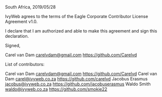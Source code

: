 South Africa, 2019/05/28

IvyWeb agrees to the terms of the Eagle Corporate Contributor License
Agreement v1.0.

I declare that I am authorized and able to make this agreement and sign this
declaration.

Signed,

Carel van Dam carelvdam@gmail.com https://github.com/Carelvd

List of contributors:

Carel van Dam carelvdam@gmail.com https://github.com/Carelvd
Carel van Dam carel@ivyweb.co.za https://github.com/carelvd
Jacobus Erasmus jacobus@ivyweb.co.za https://github.com/jacobuserasmus
Waldo Smith waldo@ivyweb.co.za https://github.com/smokie22
